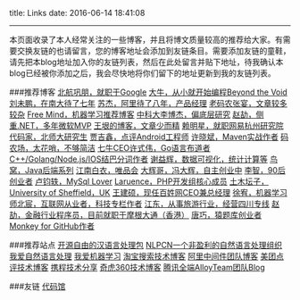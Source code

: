 title: Links
date: 2016-06-14 18:41:08

---

本页面收录了本人经常关注的一些博客，并且将博文质量较高的推荐给大家。有需要交换友链的也请留言，您的博客地址会添加到友链条目。需要添加友链的童鞋，请先把本blog地址加入你的友链列表，然后在此处留言并贴下地址，待我确认本blog已经被你添加之后，我会尽快地将你们留下的地址更新到我的友链列表。

###推荐博客
[北航巩朋，就职于Google](http://lucida.me/)
[大牛，从小就开始编程Beyond the Void](https://www.byvoid.com/)
[刘未鹏，在南大待了七年](http://mindhacks.cn/)
[苏杰，阿里待了八年，产品经理](http://iamsujie.com/)
[老码农张宴，文章较多较杂](http://zyan.cc/)
[Free Mind，机器学习推荐博客](http://freemind.pluskid.org/)
[中科大李博杰，偏底层研究](http://ring0.me/)
[赵劼，侧重.NET，多年微软MVP](http://blog.zhaojie.me/)
[王垠的博客，文章少而精](http://www.yinwang.org/)
[赖明星，就职网易杭州研究院](http://mingxinglai.com/cn/)
[代码家，北师大研究生](http://blog.daimajia.com/)
[贾吉鑫，点评Android工程师](http://www.jiajixin.cn/)
[许晓斌，Maven实战作者](http://www.juvenxu.com/)
[码农场，太花哨，不够简洁](http://www.hankcs.com/)
[七牛CEO许式伟，Go语言布道者](http://xushiwei.com/)
[C++/Golang/Node.js/IOS结巴分词作者](http://yanyiwu.com/)
[谢益辉，数据可视化，统计计算等](http://yihui.name/cn/)
[鸟窝，Java后端系列](http://colobu.com/)
[江南白衣，唯品会](http://calvin1978.blogcn.com/)
[大辉哥，冯大辉，自主创业中](http://dbanotes.net/)
[李智，90后创业者](http://blog.edagarli.com/)
[卢钧轶，MySql Lover](http://cenalulu.github.io/)
[Laruence，PHP开发组核心成员](http://www.laruence.com/)
[土木坛子，University of Sheffield，UK](https://tumutanzi.com/)
[王建硕，现任百姓网CEO兼总经理](http://home.wangjianshuo.com/cn/)
[徐宥，机器学习](http://blog.youxu.info/)
[师北宸，互联网从业者，科技专栏作者](http://shibeichen.com/)
[江东，从事旅游行业，经营四川专线](http://www.storyday.com/)
[赵劼，金融行业程序员，目前就职于摩根大通（香港）](http://blog.zhaojie.me/)
[唐巧，猿题库创业者](http://blog.devtang.com/)
[Monkey for GitHub作者](http://coderyi.com/)


###推荐站点
[开源自由的汉语言处理包](http://hanlp.linrunsoft.com/)
[NLPCN一个非盈利的自然语言处理组织](http://www.nlpcn.org/)
[我爱自然语言处理](http://www.52nlp.cn/)
[我爱机器学习](http://www.52ml.net/)
[淘宝搜索技术博客](http://www.searchtb.com/)
[阿里中间件团队博客](http://jm.taobao.org/)
[美团点评技术博客](http://tech.meituan.com/)
[携程技术分享](http://techshow.ctrip.com/archives/category/share)
[奇虎360技术博客](http://blogs.360.cn/)
[腾讯全端AlloyTeam团队Blog](http://www.alloyteam.com/)

###友链
[代码馆](http://www.codepub.cn)